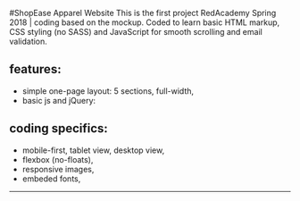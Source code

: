 #ShopEase Apparel Website
This is the first project RedAcademy Spring 2018 | coding based on the mockup. Coded to learn basic HTML markup, CSS styling (no SASS) and JavaScript for smooth scrolling and email validation.

## features:
* simple one-page layout: 5 sections, full-width,
* basic js and jQuery:


## coding specifics:
* mobile-first, tablet view, desktop view,
* flexbox (no-floats),
* responsive images,
* embeded fonts,


----------------------------------------------------------------


